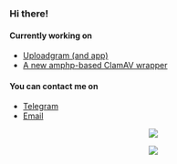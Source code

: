 ### Hi there!
#### Currently working on
- [Uploadgram (and app)](https://github.com/Uploadgram)
- [A new amphp-based ClamAV wrapper](https://github.com/pato05/amphp-clamav)

#### You can contact me on
- [Telegram](https://t.me/pato05)
- [Email](mailto:admin@pato05mc.tk)

<p align="center">
<img src="https://github-readme-stats.vercel.app/api?username=Pato05&show_icons=true&theme=dark&include_all_commits=true">
</p>
<p align="center">
<img src="https://github-readme-stats.vercel.app/api/top-langs/?username=Pato05&langs_count=8&theme=dark&layout=compact">
</p>
